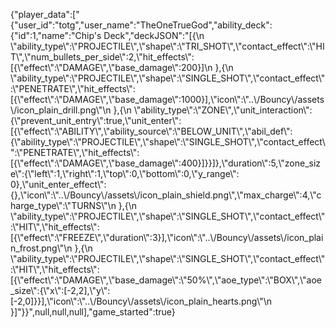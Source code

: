 {"player_data":["{\"user_id\":\"totg\",\"user_name\":\"TheOneTrueGod\",\"ability_deck\":{\"id\":1,\"name\":\"Chip's Deck\",\"deckJSON\":\"[{\\n      \\\"ability_type\\\":\\\"PROJECTILE\\\",\\\"shape\\\":\\\"TRI_SHOT\\\",\\\"contact_effect\\\":\\\"HIT\\\",\\\"num_bullets_per_side\\\":2,\\\"hit_effects\\\":[{\\\"effect\\\":\\\"DAMAGE\\\",\\\"base_damage\\\":200}]\\n    },{\\n      \\\"ability_type\\\":\\\"PROJECTILE\\\",\\\"shape\\\":\\\"SINGLE_SHOT\\\",\\\"contact_effect\\\":\\\"PENETRATE\\\",\\\"hit_effects\\\":[{\\\"effect\\\":\\\"DAMAGE\\\",\\\"base_damage\\\":1000}],\\\"icon\\\":\\\"..\\\/Bouncy\\\/assets\\\/icon_plain_drill.png\\\"\\n    },{\\n      \\\"ability_type\\\":\\\"ZONE\\\",\\\"unit_interaction\\\":{\\\"prevent_unit_entry\\\":true,\\\"unit_enter\\\":[{\\\"effect\\\":\\\"ABILITY\\\",\\\"ability_source\\\":\\\"BELOW_UNIT\\\",\\\"abil_def\\\":{\\\"ability_type\\\":\\\"PROJECTILE\\\",\\\"shape\\\":\\\"SINGLE_SHOT\\\",\\\"contact_effect\\\":\\\"PENETRATE\\\",\\\"hit_effects\\\":[{\\\"effect\\\":\\\"DAMAGE\\\",\\\"base_damage\\\":400}]}}]},\\\"duration\\\":5,\\\"zone_size\\\":{\\\"left\\\":1,\\\"right\\\":1,\\\"top\\\":0,\\\"bottom\\\":0,\\\"y_range\\\": 0},\\\"unit_enter_effect\\\":{},\\\"icon\\\":\\\"..\\\/Bouncy\\\/assets\\\/icon_plain_shield.png\\\",\\\"max_charge\\\":4,\\\"charge_type\\\":\\\"TURNS\\\"\\n    },{\\n      \\\"ability_type\\\":\\\"PROJECTILE\\\",\\\"shape\\\":\\\"SINGLE_SHOT\\\",\\\"contact_effect\\\":\\\"HIT\\\",\\\"hit_effects\\\":[{\\\"effect\\\":\\\"FREEZE\\\",\\\"duration\\\":3}],\\\"icon\\\":\\\"..\\\/Bouncy\\\/assets\\\/icon_plain_frost.png\\\"\\n    },{\\n      \\\"ability_type\\\":\\\"PROJECTILE\\\",\\\"shape\\\":\\\"SINGLE_SHOT\\\",\\\"contact_effect\\\":\\\"HIT\\\",\\\"hit_effects\\\":[{\\\"effect\\\":\\\"DAMAGE\\\",\\\"base_damage\\\":\\\"50%\\\",\\\"aoe_type\\\":\\\"BOX\\\",\\\"aoe_size\\\":{\\\"x\\\":[-2,2],\\\"y\\\":[-2,0]}}],\\\"icon\\\":\\\"..\\\/Bouncy\\\/assets\\\/icon_plain_hearts.png\\\"\\n    }]\"}}",null,null,null],"game_started":true}